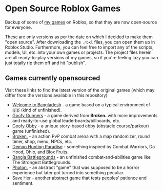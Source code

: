 # Open Source Roblox Games
Backup of some of [my games](https://www.roblox.com/communities/35877558/Mux-Games#!/about) on Roblox, so that they are now open-source for everyone.

These are only versions as per the date on which I decided to make them "open source". After downloading the `.rbxl` files, you can open them up in Roblox Studio. Furthermore, you can feel free to import any of the scripts, models, UI, etc. into your own games or projects. The project files herein are all ready-to-play versions of my games, so if you're feeling lazy you can just totally rip them off and hit "publish".

## Games currently opensourced
Visit these links to find the latest version of the original games (which may differ from the versions available in this repository)
- [Welcome to Bangladesh](https://www.roblox.com/games/13664220695/Welcome-to-Bangladesh) - a game based on a typical environment of 🇧🇩 (kind of unfinished).
- [Goofy Gunners](https://www.roblox.com/games/107542071734450/Goofy-Gunners) - a game derived from **Broken.** with more improvements and ready-to-use global leaderboards/billboards, etc.
- [Goofy Obby](https://www.roblox.com/games/76587171520946/Goofy-Obby) - a unique story-based obby (obstacle course/parkour) game (unfinished).
- [Broken.](https://www.roblox.com/games/18129807606/Broken) - an action PvP combat arena with a map randomizer, round timer, shop, menu, NPCs, etc.
- [Demon Hunting Paradise](https://www.roblox.com/games/18375390394/Demon-Hunting-Paradise) - something inspired by Combat Warriors, Da Hood, Ohio, and Blox Fruits.
- [Bangla Battlegrounds](https://www.roblox.com/games/18321177918/Bangla-Battlegrounds) - an unfinished combat-and-abilities game like The Strongest Battlegrounds.
- [Photon.](https://www.roblox.com/games/18305682277/Photon) - an abstract "game" that was supposed to be a horror experience but later got turned into something peculiar.
- [Save Her](https://www.roblox.com/games/18535230648/Save-Her) - another abstract game that tests peoples' patience and sentiment.
